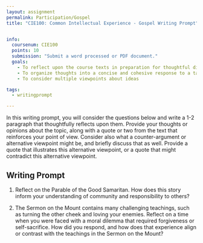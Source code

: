 ```yaml
---
layout: assignment
permalink: Participation/Gospel
title: "CIE100: Common Intellectual Experience - Gospel Writing Prompt"


info:
  coursenum: CIE100
  points: 10
  submission: "Submit a word processed or PDF document."
  goals:
    - To reflect upon the course texts in preparation for thoughtful discussion
    - To organize thoughts into a concise and cohesive response to a targeted question
    - To consider multiple viewpoints about ideas

tags:
  - writingprompt

---
```


In this writing prompt, you will consider the questions below and write a 1-2 paragraph that thoughtfully reflects upon them.  Provide your thoughts or opinions about the topic, along with a quote or two from the text that reinforces your point of view.  Consider also what a counter-argument or alternative viewpoint might be, and briefly discuss that as well.  Provide a quote that illustrates this alternative viewpoint, or a quote that might contradict this alternative viewpoint.

## Writing Prompt

1. Reflect on the Parable of the Good Samaritan. How does this story inform your understanding of community and responsibility to others?

2. The Sermon on the Mount contains many challenging teachings, such as turning the other cheek and loving your enemies. Reflect on a time when you were faced with a moral dilemma that required forgiveness or self-sacrifice. How did you respond, and how does that experience align or contrast with the teachings in the Sermon on the Mount?